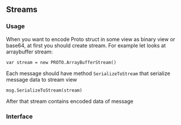 ## Streams

### Usage

When you want to encode Proto struct in some view as binary view or base64, at first you should create stream.
For example let looks at arraybuffer stream:

`var stream = new PROTO.ArrayBufferStream()`

Each message should have method `SerializeToStream` that serialize message data to stream view

`msg.SerializeToStream(stream)`

After that stream contains encoded data of message

### Interface
